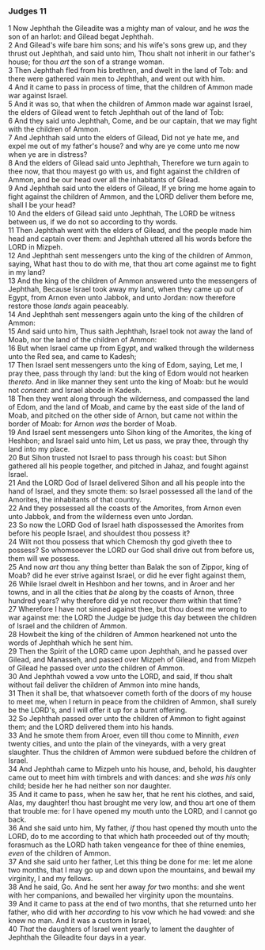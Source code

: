 ### Judges 11

1 Now Jephthah the Gileadite was a mighty man of valour, and he *was* the son of an harlot: and Gilead begat Jephthah.  
2 And Gilead's wife bare him sons; and his wife's sons grew up, and they thrust out Jephthah, and said unto him, Thou shalt not inherit in our father's house; for thou *art* the son of a strange woman.  
3 Then Jephthah fled from his brethren, and dwelt in the land of Tob: and there were gathered vain men to Jephthah, and went out with him.  
4 And it came to pass in process of time, that the children of Ammon made war against Israel.  
5 And it was so, that when the children of Ammon made war against Israel, the elders of Gilead went to fetch Jephthah out of the land of Tob:  
6 And they said unto Jephthah, Come, and be our captain, that we may fight with the children of Ammon.  
7 And Jephthah said unto the elders of Gilead, Did not ye hate me, and expel me out of my father's house? and why are ye come unto me now when ye are in distress?  
8 And the elders of Gilead said unto Jephthah, Therefore we turn again to thee now, that thou mayest go with us, and fight against the children of Ammon, and be our head over all the inhabitants of Gilead.  
9 And Jephthah said unto the elders of Gilead, If ye bring me home again to fight against the children of Ammon, and the LORD deliver them before me, shall I be your head?  
10 And the elders of Gilead said unto Jephthah, The LORD be witness between us, if we do not so according to thy words.  
11 Then Jephthah went with the elders of Gilead, and the people made him head and captain over them: and Jephthah uttered all his words before the LORD in Mizpeh.  
12 And Jephthah sent messengers unto the king of the children of Ammon, saying, What hast thou to do with me, that thou art come against me to fight in my land?  
13 And the king of the children of Ammon answered unto the messengers of Jephthah, Because Israel took away my land, when they came up out of Egypt, from Arnon even unto Jabbok, and unto Jordan: now therefore restore those *lands* again peaceably.  
14 And Jephthah sent messengers again unto the king of the children of Ammon:  
15 And said unto him, Thus saith Jephthah, Israel took not away the land of Moab, nor the land of the children of Ammon:  
16 But when Israel came up from Egypt, and walked through the wilderness unto the Red sea, and came to Kadesh;  
17 Then Israel sent messengers unto the king of Edom, saying, Let me, I pray thee, pass through thy land: but the king of Edom would not hearken *thereto*. And in like manner they sent unto the king of Moab: but he would not *consent*: and Israel abode in Kadesh.  
18 Then they went along through the wilderness, and compassed the land of Edom, and the land of Moab, and came by the east side of the land of Moab, and pitched on the other side of Arnon, but came not within the border of Moab: for Arnon *was* the border of Moab.  
19 And Israel sent messengers unto Sihon king of the Amorites, the king of Heshbon; and Israel said unto him, Let us pass, we pray thee, through thy land into my place.  
20 But Sihon trusted not Israel to pass through his coast: but Sihon gathered all his people together, and pitched in Jahaz, and fought against Israel.  
21 And the LORD God of Israel delivered Sihon and all his people into the hand of Israel, and they smote them: so Israel possessed all the land of the Amorites, the inhabitants of that country.  
22 And they possessed all the coasts of the Amorites, from Arnon even unto Jabbok, and from the wilderness even unto Jordan.  
23 So now the LORD God of Israel hath dispossessed the Amorites from before his people Israel, and shouldest thou possess it?  
24 Wilt not thou possess that which Chemosh thy god giveth thee to possess? So whomsoever the LORD our God shall drive out from before us, them will we possess.  
25 And now *art* thou any thing better than Balak the son of Zippor, king of Moab? did he ever strive against Israel, or did he ever fight against them,  
26 While Israel dwelt in Heshbon and her towns, and in Aroer and her towns, and in all the cities that *be* along by the coasts of Arnon, three hundred years? why therefore did ye not recover *them* within that time?  
27 Wherefore I have not sinned against thee, but thou doest me wrong to war against me: the LORD the Judge be judge this day between the children of Israel and the children of Ammon.  
28 Howbeit the king of the children of Ammon hearkened not unto the words of Jephthah which he sent him.  
29 Then the Spirit of the LORD came upon Jephthah, and he passed over Gilead, and Manasseh, and passed over Mizpeh of Gilead, and from Mizpeh of Gilead he passed over *unto* the children of Ammon.  
30 And Jephthah vowed a vow unto the LORD, and said, If thou shalt without fail deliver the children of Ammon into mine hands,  
31 Then it shall be, that whatsoever cometh forth of the doors of my house to meet me, when I return in peace from the children of Ammon, shall surely be the LORD's, and I will offer it up for a burnt offering.  
32 So Jephthah passed over unto the children of Ammon to fight against them; and the LORD delivered them into his hands.  
33 And he smote them from Aroer, even till thou come to Minnith, *even* twenty cities, and unto the plain of the vineyards, with a very great slaughter. Thus the children of Ammon were subdued before the children of Israel.  
34 And Jephthah came to Mizpeh unto his house, and, behold, his daughter came out to meet him with timbrels and with dances: and she *was his* only child; beside her he had neither son nor daughter.  
35 And it came to pass, when he saw her, that he rent his clothes, and said, Alas, my daughter! thou hast brought me very low, and thou art one of them that trouble me: for I have opened my mouth unto the LORD, and I cannot go back.  
36 And she said unto him, My father, *if* thou hast opened thy mouth unto the LORD, do to me according to that which hath proceeded out of thy mouth; forasmuch as the LORD hath taken vengeance for thee of thine enemies, *even* of the children of Ammon.  
37 And she said unto her father, Let this thing be done for me: let me alone two months, that I may go up and down upon the mountains, and bewail my virginity, I and my fellows.  
38 And he said, Go. And he sent her away *for* two months: and she went with her companions, and bewailed her virginity upon the mountains.  
39 And it came to pass at the end of two months, that she returned unto her father, who did with her *according* to his vow which he had vowed: and she knew no man. And it was a custom in Israel,  
40 *That* the daughters of Israel went yearly to lament the daughter of Jephthah the Gileadite four days in a year.  
